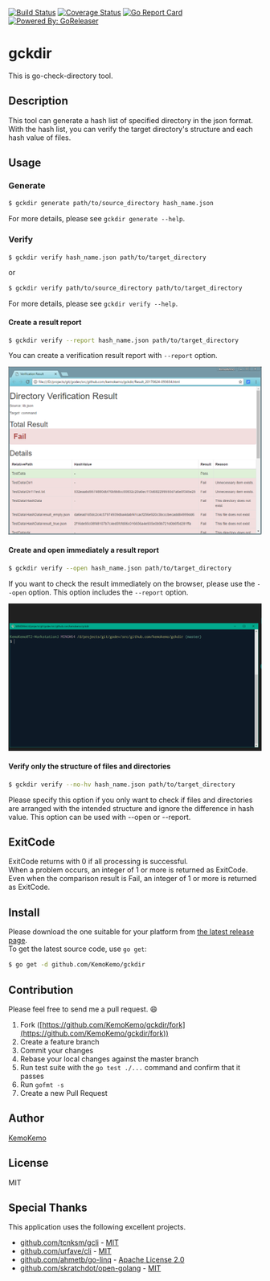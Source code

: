 [![Build Status](https://travis-ci.org/KemoKemo/gckdir.svg?branch=master)](https://travis-ci.org/KemoKemo/gckdir) [![Coverage Status](https://coveralls.io/repos/github/KemoKemo/gckdir/badge.svg?branch=master)](https://coveralls.io/github/KemoKemo/gckdir?branch=master) [![Go Report Card](https://goreportcard.com/badge/github.com/KemoKemo/gckdir)](https://goreportcard.com/report/github.com/KemoKemo/gckdir) [![Powered By: GoReleaser](https://img.shields.io/badge/powered%20by-goreleaser-green.svg?style=flat-square)](https://github.com/goreleaser)

# gckdir

This is go-check-directory tool.

## Description

This tool can generate a hash list of specified directory in the json format.  
With the hash list, you can verify the target directory's structure and each hash value
of files.

## Usage

### Generate

```bash
$ gckdir generate path/to/source_directory hash_name.json
```

For more details, please see `gckdir generate --help`.

### Verify

```bash
$ gckdir verify hash_name.json path/to/target_directory
```
or
```bash
$ gckdir verify path/to/source_directory path/to/target_directory
```

For more details, please see `gckdir verify --help`.

#### Create a result report

```bash
$ gckdir verify --report hash_name.json path/to/target_directory
```

You can create a verification result report with `--report` option.

![verification_report](./images/verification_report.png)

#### Create and open immediately a result report

```bash
$ gckdir verify --open hash_name.json path/to/target_directory
```

If you want to check the result immediately on the browser, please use the `--open` option. This option includes the `--report` option.

![open_animation](./images/open_animation.gif)

#### Verify only the structure of files and directories

```bash
$ gckdir verify --no-hv hash_name.json path/to/target_directory
```

Please specify this option if you only want to check if files and directories are arranged with the intended structure and ignore the difference in hash value. This option can be used with --open or --report.

## ExitCode

ExitCode returns with 0 if all processing is successful.  
When a problem occurs, an integer of 1 or more is returned as ExitCode.  
Even when the comparison result is Fail, an integer of 1 or more is returned as ExitCode.

## Install

Please download the one suitable for your platform from [the latest release page](https://github.com/KemoKemo/gckdir/releases/latest).  
To get the latest source code, use `go get`:

```bash
$ go get -d github.com/KemoKemo/gckdir
```

## Contribution

Please feel free to send me a pull request. :smile:

1. Fork ([https://github.com/KemoKemo/gckdir/fork](https://github.com/KemoKemo/gckdir/fork))
1. Create a feature branch
1. Commit your changes
1. Rebase your local changes against the master branch
1. Run test suite with the `go test ./...` command and confirm that it passes
1. Run `gofmt -s`
1. Create a new Pull Request

## Author

[KemoKemo](https://github.com/KemoKemo)

## License

MIT

## Special Thanks

This application uses the following excellent projects.

* [github.com/tcnksm/gcli](https://github.com/tcnksm/gcli) - [MIT](https://github.com/tcnksm/gcli/blob/master/LICENSE)
* [github.com/urfave/cli](https://github.com/urfave/cli) - [MIT](https://github.com/urfave/cli/blob/master/LICENSE)
* [github.com/ahmetb/go-linq](https://github.com/ahmetb/go-linq) - [Apache License 2.0](https://github.com/ahmetb/go-linq/blob/master/LICENSE)
* [github.com/skratchdot/open-golang](https://github.com/skratchdot/open-golang) - [MIT](https://github.com/skratchdot/open-golang/blob/master/LICENSE-MIT)
